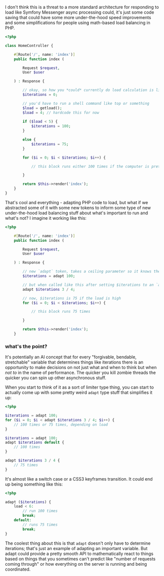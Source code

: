 I don't think this is a threat to a more standard architecture for responding to load like Symfony Messenger async processing could, it's just some code saving that could have some more under-the-hood speed improvements and some simplifications for people using math-based load balancing in PHP.

```php
<?php

class HomeController {

    #[Route('/', name: 'index')]
    public function index (

        Request $request,
        User $user

    ) : Response {

        // okay, so how you *could* currently do load calculation is like this:
        $iterations = 0;

        // you'd have to run a shell command like top or something
        $load = getload();
        $load = 4; // hardcode this for now
        
        if ($load < 5) {
            $iterations = 100;
        }

        else {
            $iterations = 75;
        }

        for ($i = 0; $i < $iterations; $i++) {

            // this block runs either 100 times if the computer is pretty freed up or else 75 times if it's not

        }

        return $this->render('index');
    }
}

```
That's cool and everything - adapting PHP code to load, but what if we abstracted some of it with some new tokens to inform some type of new under-the-hood load balancing stuff about what's important to run and what's not? I imagine it working like this:
```php
<?php

    #[Route('/', name: 'index')]
    public function index (

        Request $request,
        User $user

    ) : Response {

        // new `adapt` token, takes a ceiling parameter so it knows the max number of $iterations
        $iterations = adapt 100;

        // but when called like this after setting $iterations to an `adapt` variable...
        adapt $iterations 3 / 4;

        // now, $iterations is 75 if the load is high
        for ($i = 0; $i < $iterations; $i++) {

            // this block runs 75 times

        }

        return $this->render('index');
    }
```
### what's the point?
It's potentially an AI concept that for every "forgivable, bendable, stretchable" variable that determines things like iterations there is an opportunity to make decisions on not just what and when to think but when *not to* in the name of performance. The quicker you kill zombie threads the quicker you can spin up other asynchronous stuff.

When you start to think of it as a sort of limiter type thing, you can start to actually come up with some pretty weird `adapt` type stuff that simplifies it up:
```php
<?php

$iterations = adapt 100;
for ($i = 0; $i < adapt $iterations 3 / 4; $i++) {
    // 100 times or 75 times, depending on load
}

$iterations = adapt 100;
adapt $iterations default {
    // 100 times
}

adapt $iterations 3 / 4 {
    // 75 times
}
```
It's almost like a switch case or a CSS3 keyframes transition. It could end up being something like this:
```php
<?php

adapt ($iterations) {
    load < 6:
        // run 100 times
        break;
    default:
        // runs 75 times
        break;
}
```
The coolest thing about this is that `adapt` doesn't only have to determine iterations; that's just an example of adapting an important variable. But adapt could provide a pretty smooth API to mathematically react to things based on things that you sometimes can't predict like "number of requests coming through" or how everything on the server is running and being coordinated.